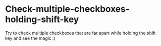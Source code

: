 # Check-multiple-checkboxes-holding-shift-key
Try to check multiple checkboxes that are far apart while holding the shift key and see the magic :)
